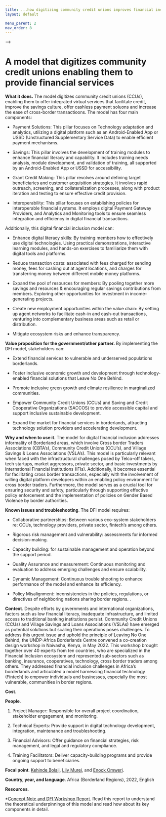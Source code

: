 ```yaml
---
title: ...how digitizing community credit unions improves financial inclusion
layout: default

menu_parent: 2
nav_order: 8
---
```

-->

# A model that digitizes community credit unions enabling them to provide financial services


**What it does.** The model digitizes community credit unions (CCUs), enabling them to offer integrated virtual services that
facilitate credit, improve the savings culture, offer cashless payment soluons and increase the ease of cross-border transactioons. The model has four main components:

* Payment Solutions: This pillar focuses on Technology adaptation and analytics, utilizing a digital platform such as an Android-Enabled App or USSD (Unstructured Supplementary Service Data) to enable efficient payment mechanisms. 

* Savings: This pillar involves the development of training modules to enhance financial literacy and capability. It includes training needs analysis, module development, and validation of training, all supported by an Android-Enabled App or USSD for accessibility. 

* Grant Credit Making: This pillar revolves around defining target beneficiaries and customer acquisition strategies. It involves rapid outreach, screening, and collateralization processes, along with product iteration and testing to ensure effective credit provision. 

* Interoperability: This pillar focuses on establishing policies for interoperable financial systems. It employs digital Payment Gateway Providers, and Analytics and Monitoring tools to ensure seamless integration and efficiency in digital financial transactions. 

Additionally, this digital financial inclusion model can: 

* Enhance digital literacy skills: By training members how to effectively use digital technologies. Using practical demonstrations, interactive learning modules, and hands-on exercises to familiarize them with digital tools and platforms. 

* Reduce transaction costs: associated with fees charged for sending money, fees for cashing out at agent locations, and charges for transferring money between different mobile money platforms. 

* Expand the pool of resources for members: By pooling together more savings and resources & encouraging regular savings contributions from members. Exploring other opportunities for investment in income-generating projects. 

* Create new employment opportunities within the value chain: By setting up agent networks to facilitate cash-in and cash-out transactions, venturing into complementary business areas such as retail or distribution. 

* Mitigate ecosystem risks and enhance transparency. 

**Value proposition for the government/other partner.** By implementing the DFI model, stakeholders can: 

* Extend financial services to vulnerable and underserved populations borderlands. 

* Foster inclusive economic growth and development through technology-enabled financial solutions that Leave No One Behind. 

* Promote inclusive green growth and climate resilience in marginalized communities. 

* Empower Community Credit Unions (CCUs) and Saving and Credit Cooperative Organizations (SACCOS) to provide accessible capital and support inclusive sustainable development. 

* Expand the market for financial services in borderlands, attracting technology solution providers and accelerating development. 

**Why and when to use it**. The model for digital financial inclusion addresses informality of Borderland areas, which involve Cross border Traders Associations (CBTA’s), Community Credit Unions (CCU’s), and Village Savings & Loans Associations (VSLA’s). This model is particularly relevant when faced with the infrastructural challenges posed by Telco-off takers, tech startups, market aggressors, private sector, and basic investments by International Financial Institutions (IFIs). Additionally, it becomes essential for facilitating cross border transactions, especially with the involvement of willing digital platform developers within an enabling policy environment for cross border traders. Furthermore, the model serves as a crucial tool for ensuring security and safety, particularly through supporting effective policy enforcement and the implementation of policies on Gender Based Violence by border authorities.

**Known issues and troubleshooting**. The DFI model requires: 

* Collaborative partnerships: Between various eco-system stakeholders re: CCUs, technology providers, private sector, fintech’s among others. 

* Rigorous risk management and vulnerability: assessments for informed decision-making. 

* Capacity building: for sustainable management and operation beyond the support period. 

* Quality Assurance and measurement: Continuous monitoring and evaluation to address emerging challenges and ensure scalability. 

* Dynamic Management: Continuous trouble shooting to enhance performance of the model and enhance its efficiency. 

* Policy Misalignment: inconsistencies in the policies, regulations, or directives of neighboring nations sharing border regions. .

**Context**. Despite efforts by governments and international organizations, factors such as low financial literacy, inadequate infrastructure, and limited access to traditional banking institutions persist. Community Credit Unions (CCUs) and Village Savings and Loans Associations (VSLAs) have emerged as potential solutions but scaling their operations poses challenges. To address this urgent issue and uphold the principle of Leaving No One Behind, the UNDP-Africa Borderlands Centre convened a co-creation design workshop in Naivasha, Kenya, in May 2022.  This workshop brought together over 40 experts from ten countries, who are specialized in the Financial Inclusion ecosystem and represented sub-sectors such as banking, insurance, cooperatives, technology, cross border traders among others. They addressed financial inclusion challenges in Africa’s borderlands and articulated a model harnessing financial technology (Fintech) to empower individuals and businesses, especially the most vulnerable, communities in border regions.

**Cost**. 

**People**. 

1. Project Manager: Responsible for overall project coordination, stakeholder engagement, and monitoring. 

2. Technical Experts: Provide support in digital technology development, integration, maintenance and troubleshooting. 

3. Financial Advisors: Offer guidance on financial strategies, risk management, and legal and regulatory compliance. 

4. Training Facilitators: Deliver capacity-building programs and provide ongoing support to beneficiaries. 

**Focal point**. [Kehinde Bolaji](/Financial-inclusion-toolkit/contributors/Kehinde-Bolaji.html), [Lily Murei](/Financial-inclusion-toolkit/contributors/Lily-Murei.html), and [Enock Omweri](/Financial-inclusion-toolkit/contributors/Enock-Omweri.html).

**Country, year, and language**. Africa (Borderland Regions), 2022, English 

**Resources**. 

*[Concept Note and DFI Workshop Report](https://www.undp.org/africa/africa-borderlands-centre/publications/digital-financial-inclusion-african-borderlands-through-community-credit-unions). Read this report to understand the theoretical underpinnings of this model and read how about its key components in detail. 
